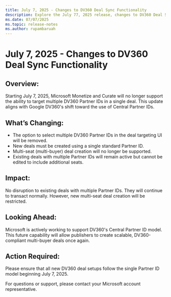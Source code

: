```yaml
---
title: July 7, 2025 - Changes to DV360 Deal Sync Functionality
description: Explore the July 77, 2025 release, changes to DV360 Deal Sync functionality
ms.date: 07/07/2025
ms.topic: release-notes
ms.author: rupambaruah
---
```


# July 7, 2025 - Changes to DV360 Deal Sync Functionality

## Overview:

Starting July 7, 2025, Microsoft Monetize and Curate will no longer support the ability to target multiple DV360 Partner IDs in a single deal. This update aligns with Google DV360's shift toward the use of Central Partner IDs.

## What’s Changing:

- The option to select multiple DV360 Partner IDs in the deal targeting UI will be removed.
- New deals must be created using a single standard Partner ID.
- Multi-seat (multi-buyer) deal creation will no longer be supported.
- Existing deals with multiple Partner IDs will remain active but cannot be edited to include additional seats.

## Impact:
No disruption to existing deals with multiple Partner IDs. They will continue to transact normally. However, new multi-seat deal creation will be restricted.

## Looking Ahead:
Microsoft is actively working to support DV360's Central Partner ID model. This future capability will allow publishers to create scalable, DV360-compliant multi-buyer deals once again.

## Action Required:
Please ensure that all new DV360 deal setups follow the single Partner ID model beginning July 7, 2025.

For questions or support, please contact your Microsoft account representative.
